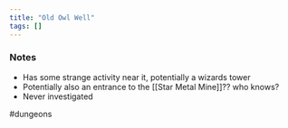 ```yaml
---
title: "Old Owl Well"
tags: []
---
```


### Notes 

- Has some strange activity near it, potentially a wizards tower
- Potentially also an entrance to the [[Star Metal Mine]]?? who knows?
- Never investigated

#dungeons 